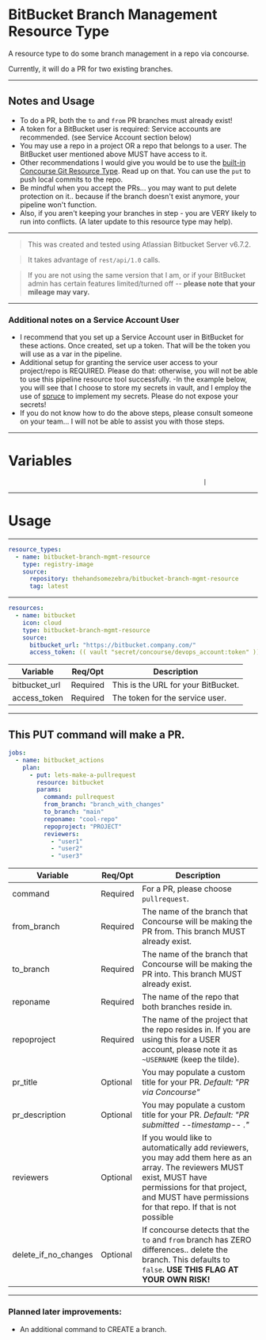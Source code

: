 # BitBucket Branch Management Resource Type

A resource type to do some branch management in a repo via concourse.

Currently, it will do a PR for two existing branches.

---

## Notes and Usage

- To do a PR, both the `to` and `from` PR branches must already exist!
- A token for a BitBucket user is required: Service accounts are recommended. (see Service Account section below)
- You may use a repo in a project OR a repo that belongs to a user. The BitBucket user mentioned above MUST have access to it.
- Other recommendations I would give you would be to use the [built-in Concourse Git Resource Type](https://github.com/concourse/git-resource). Read up on that. You can use the `put` to push local commits to the repo.
- Be mindful when you accept the PRs... you may want to put delete protection on it.. because if the branch doesn't exist anymore, your pipeline won't function.
- Also, if you aren't keeping your branches in step - you are VERY likely to run into conflicts. (A later update to this resource type may help).

---

> This was created and tested using Atlassian Bitbucket Server v6.7.2.

> It takes advantage of `rest/api/1.0` calls.

> If you are not using the same version that I am, or if your BitBucket admin has certain features limited/turned off -- **please note that your mileage may vary.**

---

### Additional notes on a Service Account User

- I recommend that you set up a Service Account user in BitBucket for these actions. Once created, set up a token. That will be the token you will use as a var in the pipeline.
- Additional setup for granting the service user access to your project/repo is REQUIRED. Please do that: otherwise, you will not be able to use this pipeline resource tool successfully.
  -In the example below, you will see that I choose to store my secrets in vault, and I employ the use of [spruce](https://github.com/geofffranks/spruce) to implement my secrets. Please do not expose your secrets!
- If you do not know how to do the above steps, please consult someone on your team... I will not be able to assist you with those steps.

---

# Variables

                                                           |

---

# Usage

---

```yml
resource_types:
  - name: bitbucket-branch-mgmt-resource
    type: registry-image
    source:
      repository: thehandsomezebra/bitbucket-branch-mgmt-resource
      tag: latest
```

---

```yml
resources:
  - name: bitbucket
    icon: cloud
    type: bitbucket-branch-mgmt-resource
    source:
      bitbucket_url: "https://bitbucket.company.com/"
      access_token: (( vault "secret/concourse/devops_account:token" ))
```

| Variable      | Req/Opt  | Description                         |
| ------------- | -------- | ----------------------------------- |
| bitbucket_url | Required | This is the URL for your BitBucket. |
| access_token  | Required | The token for the service user.     |

---

## This PUT command will make a PR.

```yml
jobs:
  - name: bitbucket_actions
    plan:
      - put: lets-make-a-pullrequest
        resource: bitbucket
        params:
          command: pullrequest
          from_branch: "branch_with_changes"
          to_branch: "main"
          reponame: "cool-repo"
          repoproject: "PROJECT"
          reviewers:
            - "user1"
            - "user2"
            - "user3"
```

| Variable             | Req/Opt  | Description                                                                                                                                                                                                             |
| -------------------- | -------- | ----------------------------------------------------------------------------------------------------------------------------------------------------------------------------------------------------------------------- |
| command              | Required | For a PR, please choose `pullrequest`.                                                                                                                                                                                  |
| from_branch          | Required | The name of the branch that Concourse will be making the PR from. This branch MUST already exist.                                                                                                                       |
| to_branch            | Required | The name of the branch that Concourse will be making the PR into. This branch MUST already exist.                                                                                                                       |
| reponame             | Required | The name of the repo that both branches reside in.                                                                                                                                                                      |
| repoproject          | Required | The name of the project that the repo resides in. If you are using this for a USER account, please note it as `~USERNAME` (keep the tilde).                                                                             |
| pr_title             | Optional | You may populate a custom title for your PR. _Default: "PR via Concourse"_                                                                                                                                              |
| pr_description       | Optional | You may populate a custom title for your PR. _Default: "PR submitted --timestamp-- ."_                                                                                                                                  |
| reviewers            | Optional | If you would like to automatically add reviewers, you may add them here as an array. The reviewers MUST exist, MUST have permissions for that project, and MUST have permissions for that repo. If that is not possible |
| delete_if_no_changes | Optional | If concourse detects that the `to` and `from` branch has ZERO differences.. delete the branch. This defaults to `false`. **USE THIS FLAG AT YOUR OWN RISK!**                                                            |

---

### Planned later improvements:

- An additional command to CREATE a branch.
